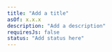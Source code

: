 ```yaml
---
title: "Add a title"
asOf: x.x.x
description: "Add a description"
requiresJs: false
status: "Add status here"
---
```

